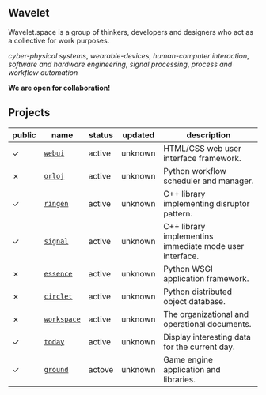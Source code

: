 ## Wavelet

Wavelet.space is a group of thinkers, developers and designers who act as a collective for work purposes.

*cyber-physical systems*, *wearable-devices*, *human-computer interaction*, *software and hardware engineering*, *signal processing*, *process and workflow automation* 

**We are open for collaboration!**

## Projects

|public|name|status|updated|description|
|------|----|------|-------|-----------|
|&check;|[`webui`](https://github.com/wavelet-space/webui)|active|unknown|HTML/CSS web user interface framework.
|&cross;|[`orloj`](https://github.com/wavelet-space/orloj)|active|unknown|Python workflow scheduler and manager.
|&check;|[`ringen`](https://github.com/wavelet-space/ringen)|active|unknown|C++ library implementing disruptor pattern.
|&check;|[`signal`](https://github.com/wavelet-space/signal)|active|unknown|C++ library  implementins immediate mode user interface.
|&cross;|[`essence`](https://github.com/wavelet-space/essence)|active|unknown|Python WSGI application framework.
|&cross;|[`circlet`](https://github.com/wavelet-space/circlet)|active|unknown|Python distributed object database.
|&cross;|[`workspace`](https://github.com/wavelet-space/workspace)|active|unknown|The organizational and operational documents.
|&check;|[`today`](https://github.com/wavelet-space/today)|active|unknown|Display interesting data for the current day.
|&check;|[`ground`](https://github.com/wavelet-space/ground)|actove|unknown|Game engine application and libraries.

